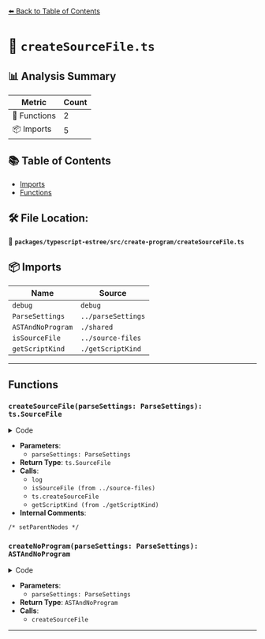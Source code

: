 [⬅️ Back to Table of Contents](../../../../index.md)

# 📄 `createSourceFile.ts`

## 📊 Analysis Summary

| Metric | Count |
|--------|-------|
| 🔧 Functions | 2 |
| 📦 Imports | 5 |

## 📚 Table of Contents

- [Imports](#imports)
- [Functions](#functions)

## 🛠️ File Location:
📂 **`packages/typescript-estree/src/create-program/createSourceFile.ts`**

## 📦 Imports

| Name | Source |
|------|--------|
| `debug` | `debug` |
| `ParseSettings` | `../parseSettings` |
| `ASTAndNoProgram` | `./shared` |
| `isSourceFile` | `../source-files` |
| `getScriptKind` | `./getScriptKind` |


---

## Functions

### `createSourceFile(parseSettings: ParseSettings): ts.SourceFile`

<details><summary>Code</summary>

```ts
export function createSourceFile(parseSettings: ParseSettings): ts.SourceFile {
  log(
    'Getting AST without type information in %s mode for: %s',
    parseSettings.jsx ? 'TSX' : 'TS',
    parseSettings.filePath,
  );

  return isSourceFile(parseSettings.code)
    ? parseSettings.code
    : ts.createSourceFile(
        parseSettings.filePath,
        parseSettings.codeFullText,
        {
          jsDocParsingMode: parseSettings.jsDocParsingMode,
          languageVersion: ts.ScriptTarget.Latest,
          setExternalModuleIndicator: parseSettings.setExternalModuleIndicator,
        },
        /* setParentNodes */ true,
        getScriptKind(parseSettings.filePath, parseSettings.jsx),
      );
}
```
</details>

- **Parameters**:
  - `parseSettings: ParseSettings`
- **Return Type**: `ts.SourceFile`
- **Calls**:
  - `log`
  - `isSourceFile (from ../source-files)`
  - `ts.createSourceFile`
  - `getScriptKind (from ./getScriptKind)`
- **Internal Comments**:
```
/* setParentNodes */
```

### `createNoProgram(parseSettings: ParseSettings): ASTAndNoProgram`

<details><summary>Code</summary>

```ts
export function createNoProgram(parseSettings: ParseSettings): ASTAndNoProgram {
  return {
    ast: createSourceFile(parseSettings),
    program: null,
  };
}
```
</details>

- **Parameters**:
  - `parseSettings: ParseSettings`
- **Return Type**: `ASTAndNoProgram`
- **Calls**:
  - `createSourceFile`

---